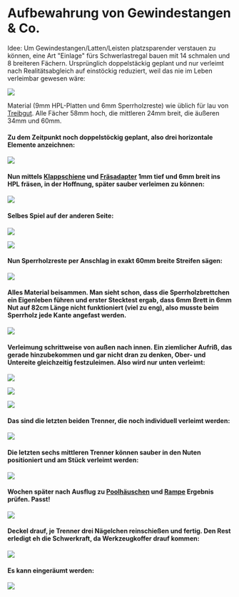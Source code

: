# Aufbewahrung von Gewindestangen & Co.

Idee: Um Gewindestangen/Latten/Leisten platzsparender verstauen zu können, eine Art "Einlage" fürs Schwerlastregal bauen mit 14 schmalen und 8 breiteren Fächern. Ursprünglich doppelstäckig geplant und nur verleimt nach Realitätsabgleich auf einstöckig reduziert, weil das nie im Leben verleimbar gewesen wäre:

![](017.jpg)

Material (9mm HPL-Platten und 6mm Sperrholzreste) wie üblich für lau von [Treibgut](http://treibgut-lager.de). Alle Fächer 58mm hoch, die mittleren 24mm breit, die äußeren 34mm und 60mm.

#### Zu dem Zeitpunkt noch doppelstöckig geplant, also drei horizontale Elemente anzeichnen:

![](001.jpg)

#### Nun mittels [Klappschiene](https://github.com/ThomasKaiser/Basteln/tree/main/media/Klappschiene#readme) und [Fräsadapter](https://github.com/ThomasKaiser/Basteln/blob/main/media/Fraesschiene/README.md) 1mm tief und 6mm breit ins HPL fräsen, in der Hoffnung, später sauber verleimen zu können:

![](003.jpg)

#### Selbes Spiel auf der anderen Seite:

![](005.jpg)

![](006.jpg)

#### Nun Sperrholzreste per Anschlag in exakt 60mm breite Streifen sägen:

![](007.jpg)

#### Alles Material beisammen. Man sieht schon, dass die Sperrholzbrettchen ein Eigenleben führen und erster Stecktest ergab, dass 6mm Brett in 6mm Nut auf 82cm Länge nicht funktioniert (viel zu eng), also musste beim Sperrholz jede Kante angefast werden.

![](008.jpg)

#### Verleimung schrittweise von außen nach innen. Ein ziemlicher Aufriß, das gerade hinzubekommen und gar nicht dran zu denken, Ober- und Untereite gleichzeitig festzuleimen. Also wird nur unten verleimt:

![](009.jpg)

![](010.jpg)

![](011.jpg)

#### Das sind die letzten beiden Trenner, die noch individuell verleimt werden:

![](012.jpg)

#### Die letzten sechs mittleren Trenner können sauber in den Nuten positioniert und am Stück verleimt werden:

![](014.jpg)

#### Wochen später nach Ausflug zu [Poolhäuschen](https://github.com/ThomasKaiser/Basteln/blob/main/media/Poolhaus/README.md) und [Rampe](https://github.com/ThomasKaiser/Basteln/blob/main/media/Rampe/README.md) Ergebnis prüfen. Passt!

![](015.jpg)

#### Deckel drauf, je Trenner drei Nägelchen reinschießen und fertig. Den Rest erledigt eh die Schwerkraft, da Werkzeugkoffer drauf kommen:

![](016.jpg)

#### Es kann eingeräumt werden:

![](017.jpg)
